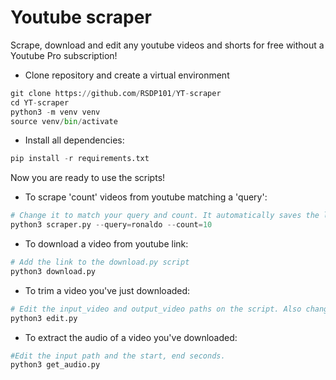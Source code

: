 # Youtube scraper

Scrape, download and edit any youtube videos and shorts for free without a Youtube Pro subscription!

* Clone repository and create a virtual environment
```python
git clone https://github.com/RSDP101/YT-scraper
cd YT-scraper
python3 -m venv venv
source venv/bin/activate
```

* Install all dependencies:
```python
pip install -r requirements.txt
```
Now you are ready to use the scripts! 

* To scrape 'count' videos from youtube matching a 'query':

```python
# Change it to match your query and count. It automatically saves the links into youtube_shorts.csv file.
python3 scraper.py --query=ronaldo --count=10
```



* To download a video from youtube link:
```python
# Add the link to the download.py script
python3 download.py
```

* To trim a video you've just downloaded:
```python
# Edit the input_video and output_video paths on the script. Also change the start and end seconds.
python3 edit.py
```

* To extract the audio of a video you've downloaded:
```python
#Edit the input path and the start, end seconds.
python3 get_audio.py
```
